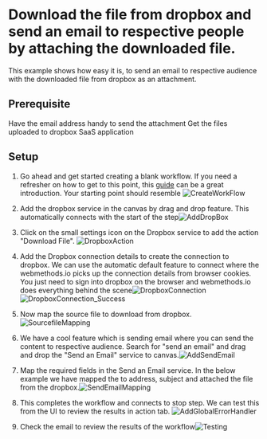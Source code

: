 # Download the file from dropbox and send an email to respective people by attaching the downloaded file.

This example shows how easy it is,  to send an email to respective audience with the downloaded file from dropbox as an attachment.

## Prerequisite
Have the email address handy to send the attachment
Get the files uploaded to dropbox SaaS application

## Setup

1. Go ahead and get started creating a blank workflow. If you need a refresher on how to get to this point, this [guide](https://docs.webmethods.io/workflow-building-blocks/creating-first-workflow) can be a great introduction. Your starting point should resemble ![CreateWorkFlow](https://github.com/maam1/webmethodsio-examples/blob/master/dropbox-sendemail/CreateWorkflow.PNG)

2.  Add the dropbox service in the canvas by drag and drop feature. This automatically connects with the start of the step![AddDropBox](https://github.com/maam1/webmethodsio-examples/blob/master/dropbox-sendemail/AddDropBox.PNG)

3.  Click on the small settings icon on the Dropbox service to add the action "Download File". ![DropboxAction](https://github.com/maam1/webmethodsio-examples/blob/master/dropbox-sendemail/DropboxAction.PNG)

4.  Add the Dropbox connection details to create the connection to dropbox. We can use the automatic default feature to connect where the webmethods.io picks up the connection details from browser cookies. You just need to sign into dropbox on the browser and webmethods.io does everything behind the scene![DropboxConnection](https://github.com/maam1/webmethodsio-examples/blob/master/dropbox-sendemail/DropboxConnection.PNG)
![DropboxConnection_Success](https://github.com/maam1/webmethodsio-examples/blob/master/dropbox-sendemail/DropboxConnection_Success.PNG)

5. Now map the source file to download from dropbox.![SourcefileMapping](https://github.com/maam1/webmethodsio-examples/blob/master/dropbox-sendemail/SourcefileMapping.PNG)

6.  We have a cool feature which is sending email where you can send the content to respective audience. Search for "send an email" and drag and drop the "Send an Email" service to canvas.![AddSendEmail](https://github.com/maam1/webmethodsio-examples/blob/master/dropbox-sendemail/AddSendEmail.PNG)

7.  Map the required fields in the Send an Email service. In the below example we have mapped the to address, subject and attached the file from the dropbox.![SendEmailMapping](https://github.com/maam1/webmethodsio-examples/blob/master/dropbox-sendemail/SendEmailMapping.PNG)

8. This completes the workflow and connects to stop step. We can test this from the UI to review the results in action tab. ![AddGlobalErrorHandler](https://github.com/maam1/webmethodsio-examples/blob/master/dropbox-sendemail/Testing_ui.PNG)

9. Check the email to review the results of the workflow![Testing](https://github.com/maam1/webmethodsio-examples/blob/master/dropbox-sendemail/Testing.PNG)
